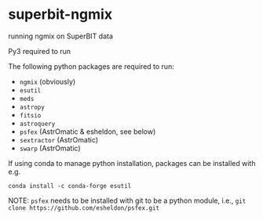 # superbit-ngmix
running ngmix on SuperBIT data

Py3 required to run

The following python packages are required to run:
  - `ngmix` (obviously)
  - `esutil`
  - `meds`
  - `astropy`
  - `fitsio`
  - `astroquery`
  - `psfex` (AstrOmatic & esheldon, see below)
  - `sextractor` (AstrOmatic) 
  - `swarp` (AstrOmatic) 

If using conda to manage python installation, packages can be installed with e.g.

`conda install -c conda-forge esutil`

NOTE: `psfex` needs to be installed with git to be a python module, i.e.,
`git clone https://github.com/esheldon/psfex.git`

